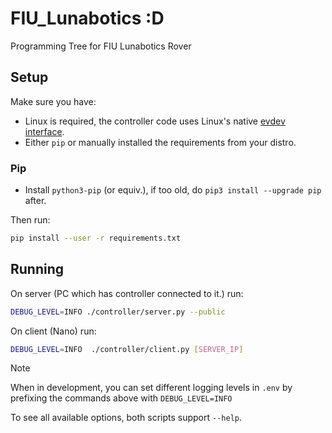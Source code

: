 # FIU_Lunabotics :D

Programming Tree for FIU Lunabotics Rover

## Setup

Make sure you have:

- Linux is required, the controller code uses Linux's native [evdev interface](https://en.wikipedia.org/wiki/Evdev).
- Either `pip` or manually installed the requirements from your distro.

### Pip

- Install `python3-pip` (or equiv.), if too old, do
  `pip3 install --upgrade pip` after.

Then run:

```bash
pip install --user -r requirements.txt
```

## Running

On server (PC which has controller connected to it.) run:

```bash
DEBUG_LEVEL=INFO ./controller/server.py --public
```

On client (Nano) run:

```bash
DEBUG_LEVEL=INFO  ./controller/client.py [SERVER_IP]
```

> [!NOTE]  
> When in development, you can set different logging levels in `.env` by
> prefixing the commands above with `DEBUG_LEVEL=INFO`

To see all available options, both scripts support `--help`.
